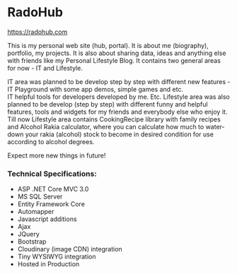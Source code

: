 # RadoHub

https://radohub.com

This is my personal web site (hub, portal). It is about me (biography), portfolio, my projects. It is also about sharing data, ideas and anything else with friends like my Personal Lifestyle Blog. It contains two general areas for now - IT and Lifestyle. 

IT area was planned to be develop step by step with different new features - 
  IT Playground with some app demos, simple games and etc.  
  IT helpful tools for developers developed by me.
  Etc.
Lifestyle area was also planned to be develop (step by step) with different funny and helpful features, tools and widgets for my friends and everybody else who enjoy it.
  Till now Lifestyle area contains CookingRecipe library with family recipes 
  and Alcohol Rakia calculator, where you can calculate how much to water-down your rakia (alcohol) stock to become in desired condition for use according to alcohol degrees.

Expect more new things in future!

### Technical Specifications:
- ASP .NET Core MVC 3.0 
- MS SQL Server 
- Entity Framework Core
- Automapper
- Javascript additions
- Ajax
- JQuery
- Bootstrap
- Cloudinary (image CDN) integration
- Tiny WYSIWYG integration
- Hosted in Production


